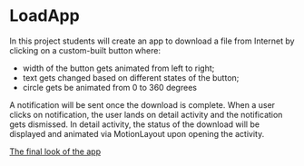 # LoadApp

In this project students will create an app to download a file from Internet by clicking on a custom-built button where:
 - width of the button gets animated from left to right;
 - text gets changed based on different states of the button;
 - circle gets be animated from 0 to 360 degrees

A notification will be sent once the download is complete. When a user clicks on notification, the user lands on detail activity and the notification gets dismissed. In detail activity, the status of the download will be displayed and animated via MotionLayout upon opening the activity.

[The final look of the app](https://gph.is/g/Zywmnre)

